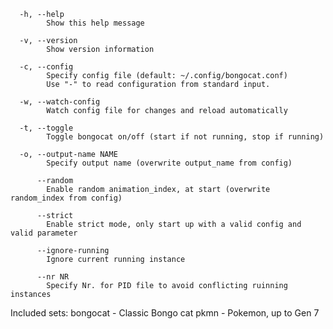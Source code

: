       -h, --help                  
            Show this help message

      -v, --version               
            Show version information

      -c, --config                
            Specify config file (default: ~/.config/bongocat.conf)
            Use "-" to read configuration from standard input.

      -w, --watch-config          
            Watch config file for changes and reload automatically

      -t, --toggle                
            Toggle bongocat on/off (start if not running, stop if running)

      -o, --output-name NAME      
            Specify output name (overwrite output_name from config)

          --random                
            Enable random animation_index, at start (overwrite random_index from config)

          --strict
            Enable strict mode, only start up with a valid config and valid parameter

          --ignore-running        
            Ignore current running instance

          --nr NR                 
            Specify Nr. for PID file to avoid conflicting ruinning instances

Included sets:
  bongocat - Classic Bongo cat
      pkmn - Pokemon, up to Gen 7

